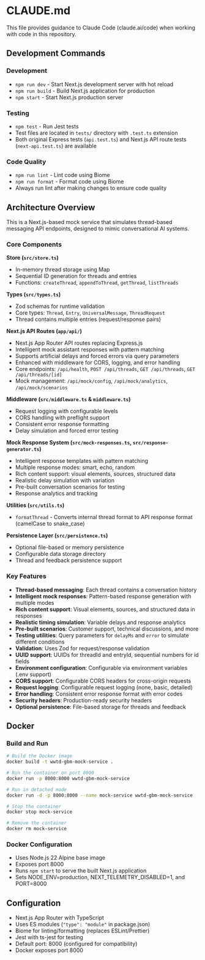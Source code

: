 # CLAUDE.md

This file provides guidance to Claude Code (claude.ai/code) when working with code in this repository.

## Development Commands

### Development
- `npm run dev` - Start Next.js development server with hot reload
- `npm run build` - Build Next.js application for production
- `npm start` - Start Next.js production server

### Testing
- `npm test` - Run Jest tests
- Test files are located in `tests/` directory with `.test.ts` extension
- Both original Express tests (`api.test.ts`) and Next.js API route tests (`next-api.test.ts`) are available

### Code Quality
- `npm run lint` - Lint code using Biome
- `npm run format` - Format code using Biome
- Always run lint after making changes to ensure code quality

## Architecture Overview

This is a Next.js-based mock service that simulates thread-based messaging API endpoints, designed to mimic conversational AI systems.

### Core Components

**Store (`src/store.ts`)**
- In-memory thread storage using Map
- Sequential ID generation for threads and entries
- Functions: `createThread`, `appendToThread`, `getThread`, `listThreads`

**Types (`src/types.ts`)**
- Zod schemas for runtime validation
- Core types: `Thread`, `Entry`, `UniversalMessage`, `ThreadRequest`
- Thread contains multiple entries (request/response pairs)

**Next.js API Routes (`app/api/`)**
- Next.js App Router API routes replacing Express.js
- Intelligent mock assistant responses with pattern matching
- Supports artificial delays and forced errors via query parameters
- Enhanced with middleware for CORS, logging, and error handling
- Core endpoints: `/api/health`, `POST /api/threads`, `GET /api/threads`, `GET /api/threads/[id]`
- Mock management: `/api/mock/config`, `/api/mock/analytics`, `/api/mock/scenarios`

**Middleware (`src/middleware.ts` & `middleware.ts`)**
- Request logging with configurable levels
- CORS handling with preflight support
- Consistent error response formatting
- Delay simulation and forced error testing

**Mock Response System (`src/mock-responses.ts`, `src/response-generator.ts`)**
- Intelligent response templates with pattern matching
- Multiple response modes: smart, echo, random
- Rich content support: visual elements, sources, structured data
- Realistic delay simulation with variation
- Pre-built conversation scenarios for testing
- Response analytics and tracking

**Utilities (`src/utils.ts`)**
- `formatThread` - Converts internal thread format to API response format (camelCase to snake_case)

**Persistence Layer (`src/persistence.ts`)**
- Optional file-based or memory persistence
- Configurable data storage directory
- Thread and feedback persistence support

### Key Features

- **Thread-based messaging**: Each thread contains a conversation history
- **Intelligent mock responses**: Pattern-based response generation with multiple modes
- **Rich content support**: Visual elements, sources, and structured data in responses
- **Realistic timing simulation**: Variable delays and response analytics
- **Pre-built scenarios**: Customer support, technical discussions, and more
- **Testing utilities**: Query parameters for `delayMs` and `error` to simulate different conditions
- **Validation**: Uses Zod for request/response validation
- **UUID support**: UUIDs for threadId and entryId, sequential numbers for id fields
- **Environment configuration**: Configurable via environment variables (.env support)
- **CORS support**: Configurable CORS headers for cross-origin requests
- **Request logging**: Configurable request logging (none, basic, detailed)
- **Error handling**: Consistent error response format with error codes
- **Security headers**: Production-ready security headers
- **Optional persistence**: File-based storage for threads and feedback

## Docker

### Build and Run
```bash
# Build the Docker image
docker build -t wwtd-gbm-mock-service .

# Run the container on port 8000
docker run -p 8000:8000 wwtd-gbm-mock-service

# Run in detached mode
docker run -d -p 8000:8000 --name mock-service wwtd-gbm-mock-service

# Stop the container
docker stop mock-service

# Remove the container
docker rm mock-service
```

### Docker Configuration
- Uses Node.js 22 Alpine base image
- Exposes port 8000
- Runs `npm start` to serve the built Next.js application
- Sets NODE_ENV=production, NEXT_TELEMETRY_DISABLED=1, and PORT=8000

## Configuration

- Next.js App Router with TypeScript
- Uses ES modules (`"type": "module"` in package.json)
- Biome for linting/formatting (replaces ESLint/Prettier)
- Jest with ts-jest for testing
- Default port: 8000 (configured for compatibility)
- Docker exposes port 8000